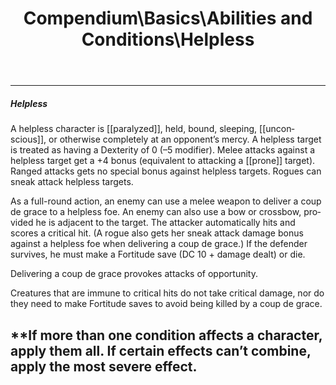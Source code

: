 ﻿---
lang: en
aliases: [Helpless]
title: Compendium\Basics\Abilities and Conditions\Helpless
tag: Conditions
---

---
##### Helpless

A helpless character is [[paralyzed]], held, bound, sleeping, [[unconscious]], or otherwise completely at an opponent’s mercy. A helpless target is treated as having a Dexterity of 0 (–5 modifier). Melee attacks against a helpless target get a +4 bonus (equivalent to attacking a [[prone]] target). Ranged attacks gets no special bonus against helpless targets. Rogues can sneak attack helpless targets.

As a full-round action, an enemy can use a melee weapon to deliver a coup de grace to a helpless foe. An enemy can also use a bow or crossbow, provided he is adjacent to the target. The attacker automatically hits and scores a critical hit. (A rogue also gets her sneak attack damage bonus against a helpless foe when delivering a coup de grace.) If the defender survives, he must make a Fortitude save (DC 10 + damage dealt) or die.

Delivering a coup de grace provokes attacks of opportunity.

Creatures that are immune to critical hits do not take critical damage, nor do they need to make Fortitude saves to avoid being killed by a coup de grace.

**If more than one condition affects a character, apply them all. If certain effects can’t combine, apply the most severe effect.
<br><br>
---
